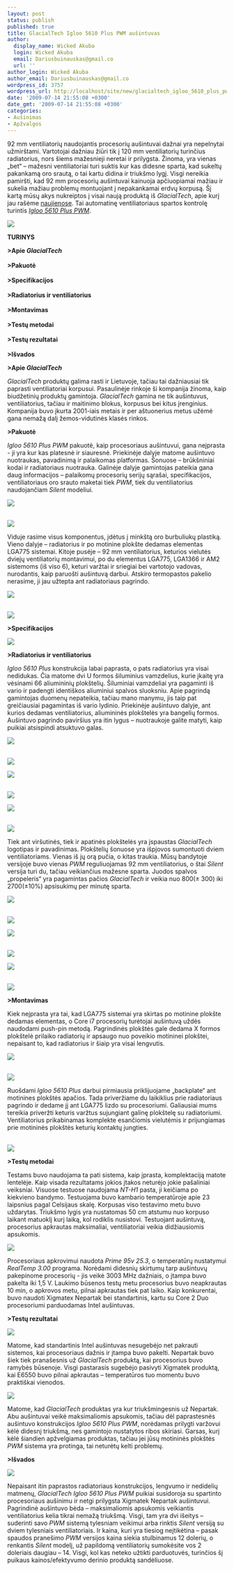 ```yaml
---
layout: post
status: publish
published: true
title: GlacialTech Igloo 5610 Plus PWM aušintuvas
author:
  display_name: Wicked Akuba
  login: Wicked Akuba
  email: Dariusbuinauskas@gmail.co
  url: ''
author_login: Wicked Akuba
author_email: Dariusbuinauskas@gmail.co
wordpress_id: 3757
wordpress_url: http://localhost/site/new/glacialtech_igloo_5610_plus_pwm_ausintuvas/
date: '2009-07-14 21:55:08 +0300'
date_gmt: '2009-07-14 21:55:08 +0300'
categories:
- Aušinimas
- Apžvalgos
---
```

<p>92 mm ventiliatorių naudojantis procesorių aušintuvai dažnai yra nepelnytai užmirštami. Vartotojai dažniau žiūri tik į 120 mm ventiliatorių turinčius radiatorius, nors šiems mažesnieji neretai ir prilygsta. Žinoma, yra vienas „bet“ – mažesni ventiliatoriai turi suktis kur kas didesne sparta, kad sukeltų pakankamą oro srautą, o tai kartu didina ir triukšmo lygį. Visgi nereikia pamiršti, kad 92 mm procesorių aušintuvai kainuoja apčiuopiamai mažiau ir sukelia mažiau problemų montuojant į nepakankamai erdvų korpusą. Šį kartą mūsų akys nukreiptos į visai naują produktą iš <i>GlacialTech</i>, apie kurį jau rašėme <a class="ns" href="http://technews.lt/tekstas/GlacialTech_pristato_Igloo_5610_ausintuvus.html;;">naujienose</a>. Tai automatinę ventiliatoriaus spartos kontrolę turintis <a class="ns" href="http://www.glacialtech.com/products/5610plus.htm"><i>Igloo 5610 Plus</i> <i>PWM</i></a>.</p>
<p><img src="http://akuba.technews.lt/igloo_1.jpg" /></p>
<p><b>TURINYS</b> </p>
<p><b>>Apie <i>GlacialTech</i></b><br />
<br /><b>>Pakuotė</b><br />
<br /><b>>Specifikacijos</b><br />
<br /><b>>Radiatorius ir ventiliatorius</b><br />
<br /><b>>Montavimas</b><br />
<br /><b>>Testų metodai</b><br />
<br /><b>>Testų rezultatai</b><br />
<br /><b>>Išvados</b></p>
<p><b>>Apie <i>GlacialTech</i></b></p>
<p><i>GlacialTech</i> produktų galima rasti ir Lietuvoje, tačiau tai dažniausiai tik paprasti ventiliatoriai korpusui. Pasaulinėje rinkoje ši kompanija žinoma, kaip biudžetinių produktų gamintoja. <i>GlacialTech</i> gamina ne tik aušintuvus, ventiliatorius, tačiau ir maitinimo blokus, korpusus bei kitus įrenginius. Kompanija buvo įkurta 2001-iais metais ir per aštuonerius metus užėmė gana nemažą dalį žemos-vidutinės klasės rinkos.</p>
<p><b>>Pakuotė</b></p>
<p><i>Igloo 5610 Plus</i> <i>PWM</i> pakuotė, kaip procesoriaus aušintuvui, gana neįprasta - ji yra kur kas platesnė ir siauresnė. Priekinėje dalyje matome aušintuvo nuotraukas, pavadinimą ir palaikomas platformas. Šonuose – brūkšniniai kodai ir radiatoriaus nuotrauka. Galinėje dalyje gamintojas pateikia gana daug informacijos – palaikomų procesorių serijų sąrašai, specifikacijos, ventiliatoriaus oro srauto maketai tiek <i>PWM</i>, tiek du ventiliatorius naudojančiam <i>Silent</i> modeliui.</p>
<p><a class="ns" href="http://svarke.technews.lt/glacialtech/1.jpg">
<div class="imgright"><img src="http://svarke.technews.lt/glacialtech/mazos/1.jpg"  /></div>
<p></a><a class="ns" href="http://svarke.technews.lt/glacialtech/2.jpg"><br /><img src="http://svarke.technews.lt/glacialtech/mazos/2.jpg" /><br /></a></p>
<p>Viduje rasime visus komponentus, įdėtus į minkštą oro burbuliukų plastiką. Vieno dalyje – radiatorius ir po motinine plokšte dedamas elementas LGA775 sistemai. Kitoje pusėje – 92 mm ventiliatorius, keturios vielutės dviejų ventiliatorių montavimui, po du elementus LGA775, LGA1366 ir AM2 sistemoms (iš viso 6), keturi varžtai ir sriegiai bei vartotojo vadovas, nurodantis, kaip paruošti aušintuvą darbui. Atskiro termopastos pakelio nerasime, ji jau užtepta ant radiatoriaus pagrindo.</p>
<p><a class="ns" href="http://svarke.technews.lt/glacialtech/4.jpg">
<div class="imgright"><img src="http://svarke.technews.lt/glacialtech/mazos/4.jpg"  /></div>
<p></a><a class="ns" href="http://svarke.technews.lt/glacialtech/3.jpg"><br /><img src="http://svarke.technews.lt/glacialtech/mazos/3.jpg" /><br /></a></p>
<p><b>>Specifikacijos</b></p>
<p><img src="http://svarke.technews.lt/glacialtech/specifikacijos.PNG" /></p>
<p><b>>Radiatorius ir ventiliatorius</b></p>
<p><i>Igloo 5610 Plus</i> konstrukcija labai paprasta, o pats radiatorius yra visai nedidukas. Čia matome dvi U formos šiluminius vamzdelius, kurie įkaitę yra vėsinami 66 aliumininių plokštelių. Šiluminiai vamzdeliai yra pagaminti iš vario ir padengti identiškos aliuminiui spalvos sluoksniu. Apie pagrindą gamintojas duomenų nepateikia, tačiau mano manymu, jis taip pat greičiausiai pagamintas iš vario lydinio. Priekinėje aušintuvo dalyje, ant kurios dedamas ventiliatorius, aliumininės plokštelės yra bangelių formos. Aušintuvo pagrindo paviršius yra itin lygus – nuotraukoje galite matyti, kaip puikiai atsispindi atsuktuvo galas.</p>
<p><a class="ns" href="http://svarke.technews.lt/glacialtech/5.jpg">
<div class="imgright"><img src="http://svarke.technews.lt/glacialtech/mazos/5.jpg"  /></div>
<p></a><a class="ns" href="http://svarke.technews.lt/glacialtech/6.jpg"><br /><img src="http://svarke.technews.lt/glacialtech/mazos/6.jpg" /><br /></a></p>
<p><a class="ns" href="http://svarke.technews.lt/glacialtech/8.jpg">
<div class="imgright"><img src="http://svarke.technews.lt/glacialtech/mazos/8.jpg"  /></div>
<p></a><a class="ns" href="http://svarke.technews.lt/glacialtech/7.jpg"><br /><img src="http://svarke.technews.lt/glacialtech/mazos/7.jpg" /><br /></a></p>
<p><a class="ns" href="http://svarke.technews.lt/glacialtech/9.jpg">
<div class="imgright"><img src="http://svarke.technews.lt/glacialtech/mazos/9.jpg"  /></div>
<p></a><a class="ns" href="http://svarke.technews.lt/glacialtech/10.jpg"><br /><img src="http://svarke.technews.lt/glacialtech/mazos/10.jpg" /><br /></a></p>
<p>Tiek ant viršutinės, tiek ir apatinės plokštelės yra įspaustas <i>GlacialTech</i> logotipas ir pavadinimas. Plokštelių šonuose yra išpjovos sumontuoti dviem ventiliatoriams. Vienas iš jų orą pučia, o kitas traukia. Mūsų bandytoje versijoje buvo vienas <i>PWM</i> reguliuojamas 92 mm ventiliatorius, o štai <i>Silent</i> versija turi du, tačiau veikiančius mažesne sparta. Juodos spalvos „propeleris“ yra pagamintas pačios <i>GlacialTech</i> ir veikia nuo 800(± 300) iki 2700(±10%) apsisukimų per minutę sparta. </p>
<p><a class="ns" href="http://svarke.technews.lt/glacialtech/11.jpg">
<div class="imgright"><img src="http://svarke.technews.lt/glacialtech/mazos/11.jpg"  /></div>
<p></a><a class="ns" href="http://svarke.technews.lt/glacialtech/12.jpg"><br /><img src="http://svarke.technews.lt/glacialtech/mazos/12.jpg" /><br /></a></p>
<p><a class="ns" href="http://svarke.technews.lt/glacialtech/13.jpg">
<div class="imgright"><img src="http://svarke.technews.lt/glacialtech/mazos/13.jpg"  /></div>
<p></a><a class="ns" href="http://svarke.technews.lt/glacialtech/14.jpg"><br /><img src="http://svarke.technews.lt/glacialtech/mazos/14.jpg" /><br /></a></p>
<p><a class="ns" href="http://svarke.technews.lt/glacialtech/15.jpg">
<div class="imgright"><img src="http://svarke.technews.lt/glacialtech/mazos/15.jpg"  /></div>
<p></a><a class="ns" href="http://svarke.technews.lt/glacialtech/16.jpg"><br /><img src="http://svarke.technews.lt/glacialtech/mazos/16.jpg" /><br /></a></p>
<p><b>>Montavimas</b></p>
<p>Kiek neįprasta yra tai, kad LGA775 sistemai yra skirtas po motinine plokšte dedamas elementas, o Core i7 procesorių turėtojai aušintuvą uždės naudodami push-pin metodą. Pagrindinės plokštės gale dedama X formos plokštelė prilaiko radiatorių ir apsaugo nuo poveikio motininei plokštei, nepaisant to, kad radiatorius ir šiaip yra visai lengvutis. </p>
<p><a class="ns" href="http://svarke.technews.lt/glacialtech/17.jpg">
<div class="imgright"><img src="http://svarke.technews.lt/glacialtech/mazos/17.jpg"  /></div>
<p></a><a class="ns" href="http://svarke.technews.lt/glacialtech/18.jpg"><br /><img src="http://svarke.technews.lt/glacialtech/mazos/18.jpg" /><br /></a></p>
<p>Ruošdami <i>Igloo 5610 Plus</i> darbui pirmiausia priklijuojame „backplate“ ant motinines plokštės apačios. Tada priveržiame du laikiklius prie radiatoriaus pagrindo ir dedame jį ant LGA775 lizdo su procesoriumi. Galiausiai mums tereikia priveržti keturis varžtus sujungiant galinę plokštelę su radiatoriumi. Ventiliatorius prikabinamas komplekte esančiomis vielutėmis ir prijungiamas prie motininės plokštės keturių kontaktų jungties.</p>
<p><a class="ns" href="http://svarke.technews.lt/glacialtech/19.jpg"><br /><img src="http://svarke.technews.lt/glacialtech/mazos/19.jpg" /><br /></a></p>
<p><b>>Testų metodai</b></p>
<p>Testams buvo naudojama ta pati sistema, kaip įprasta, komplektaciją matote lentelėje. Kaip visada rezultatams jokios įtakos neturėjo jokie pašaliniai veiksniai. Visuose testuose naudojama <i>NT-H1</i> pasta, ji keičiama po kiekvieno bandymo. Testuojama buvo kambario temperatūroje apie 23 laipsnius pagal Celsijaus skalę. Korpusas viso testavimo metu buvo uždarytas. Triukšmo lygis yra nustatomas 50 cm atstumu nuo korpuso laikant matuoklį kurį laiką, kol rodiklis nusistovi. Testuojant aušintuvą, procesorius apkrautas maksimaliai, ventiliatoriai veikia didžiausiomis apsukomis.</p>
<p><img src="http://svarke.technews.lt/glacialtech/komplektacija.PNG" /></p>
<p>Procesoriaus apkrovimui naudota <i>Prime 95v 25.3</i>, o temperatūrų nustatymui <i>RealTemp 3.00</i> programa. Norėdami didesnių skirtumų tarp aušintuvų pakepinome procesorių - jis veikė 3003 MHz dažniais, o įtampa buvo pakelta iki 1,5 V. Laukimo būsenos testų metu procesorius buvo neapkrautas 10 min, o apkrovos metu, pilnai apkrautas tiek pat laiko. Kaip konkurentai, buvo naudoti Xigmatex Nepartak bei standartinis, kartu su Core 2 Duo procesoriumi parduodamas Intel aušintuvas.</p>
<p><b>>Testų rezultatai</b></p>
<p><img src="http://svarke.technews.lt/glacialtech/temps.PNG" /></p>
<p>Matome, kad standartinis Intel aušintuvas nesugebėjo net pakrauti sistemos, kai procesoriaus dažnis ir įtampa buvo pakelti. Nepartak buvo šiek tiek pranašesnis už <i>GlacialTech</i> produktą, kai procesorius buvo ramybės būsenoje. Visgi pastarasis sugebėjo pasivyti Xigmatek produktą, kai E6550 buvo pilnai apkrautas – temperatūros tuo momentu buvo praktiškai vienodos.</p>
<p><img src="http://svarke.technews.lt/glacialtech/dba.PNG" /></p>
<p>Matome, kad <i>GlacialTech</i> produktas yra kur triukšmingesnis už Nepartak. Abu aušintuvai veikė maksimaliomis apsukomis, tačiau dėl paprastesnės aušintuvo konstrukcijos <i>Igloo 5610 Plus</i> <i>PWM</i>, norėdamas prilygti varžovui kėlė didesnį triukšmą, nes gamintojo nustatytos ribos skiriasi. Garsas, kurį kėlė šiandien apžvelgiamas produktas, tačiau jei jūsų motininės plokštės <i>PWM</i> sistema yra protinga, tai neturėtų kelti problemų.</p>
<p><b>>Išvados</b></p>
<div class="imgright"><img src="http://www.technews.lt/upl/Failai/derinys.png"  /></div>
<p>Nepaisant itin paprastos radiatoriaus konstrukcijos, lengvumo ir nedidelių matmenų, <i>GlacialTech</i> <i>Igloo 5610 Plus</i> <i>PWM</i> puikiai susidoroja su spartinto procesoriaus aušinimu ir netgi prilygsta Xigmatek Nepartak aušintuvui. Pagrindinė aušintuvo bėda – maksimaliomis apsukomis veikiantis ventiliatorius kelia tikrai nemažą triukšmą. Visgi, tam yra dvi išeitys – suderinti savo <i>PWM</i> sistemą tylesniam veikimui arba rinktis <i>Silent</i> versiją su dviem tylesniais ventiliatoriais. Ir kaina, kuri yra tiesiog neįtikėtina – pasak spaudos pranešimo <i>PWM</i> versijos kaina siekia stulbinamus 12 dolerių, o renkantis <i>Silent</i> modelį, už papildomą ventiliatorių sumokėsite vos 2 doleriais daugiau – 14. Visgi, kol kas neteko užtikti parduotuvės, turinčios šį puikaus kainos/efektyvumo derinio produktą sandėliuose.<br /></p>
